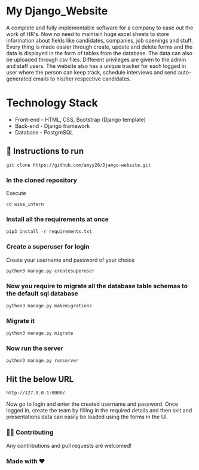 # My Django_Website 

A complete and fully implementable software for a company to ease out the work of HR's. Now no need to maintain huge excel sheets to store information about fields like candidates, companies, job openings and stuff. Every thing is made easier through create, update and delete forms and the data is displayed in the form of tables from the database. The data can also be uploaded through csv files. Different privileges are given to the admin and staff users. The website also has a unique tracker for each logged in user where the person can keep track, schedule interviews and send auto-generated emails to his/her respective candidates. 

# Technology Stack

* Front-end - HTML, CSS, Bootstrap (Django template)
* Back-end - Django framework
* Database - PostgreSQL


## 🔧 Instructions to run
```
git clone https://github.com/amyy28/Django-website.git
```

### In the cloned repository
Execute 
```
cd wise_intern
```

### Install all the requirements at once
```
pip3 install -r requirements.txt
```

### Create a superuser for login
Create your username and password of your choice
```
python3 manage.py createsuperuser
```

### Now you require to migrate all the database table schemas to the default sql database 
```
python3 manage.py makemigrations
```

### Migrate it
```
python3 manage.py migrate
```

### Now run the server
```
python3 manage.py runserver
```

## Hit the below URL
```http://127.0.0.1:8000/```

Now go to login and enter the created username and password. Once logged in, create the team by filling in the required details and then skit and presentations data can easily be loaded using the forms in the UI. 

### 💁🏻 Contributing
Any contributions and pull requests are welcomed! 

### Made with :heart:

